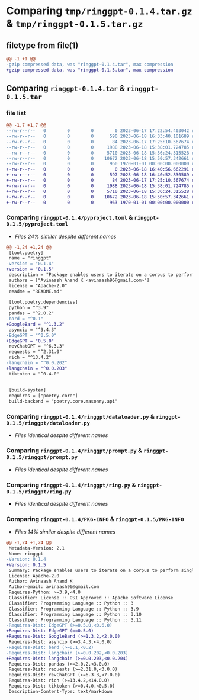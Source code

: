 # Comparing `tmp/ringgpt-0.1.4.tar.gz` & `tmp/ringgpt-0.1.5.tar.gz`

## filetype from file(1)

```diff
@@ -1 +1 @@
-gzip compressed data, was "ringgpt-0.1.4.tar", max compression
+gzip compressed data, was "ringgpt-0.1.5.tar", max compression
```

## Comparing `ringgpt-0.1.4.tar` & `ringgpt-0.1.5.tar`

### file list

```diff
@@ -1,7 +1,7 @@
--rw-r--r--   0        0        0        0 2023-06-17 17:22:54.403042 ringgpt-0.1.4/README.md
--rw-r--r--   0        0        0      590 2023-06-18 16:33:40.101689 ringgpt-0.1.4/pyproject.toml
--rw-r--r--   0        0        0       84 2023-06-17 17:25:10.567674 ringgpt-0.1.4/ringgpt/__init__.py
--rw-r--r--   0        0        0     1988 2023-06-18 15:38:01.724785 ringgpt-0.1.4/ringgpt/dataloader.py
--rw-r--r--   0        0        0     5710 2023-06-18 15:36:24.315528 ringgpt-0.1.4/ringgpt/prompt.py
--rw-r--r--   0        0        0    10672 2023-06-18 15:50:57.342661 ringgpt-0.1.4/ringgpt/ring.py
--rw-r--r--   0        0        0      960 1970-01-01 00:00:00.000000 ringgpt-0.1.4/PKG-INFO
+-rw-r--r--   0        0        0        0 2023-06-18 16:40:56.662291 ringgpt-0.1.5/README.md
+-rw-r--r--   0        0        0      597 2023-06-18 16:40:52.830589 ringgpt-0.1.5/pyproject.toml
+-rw-r--r--   0        0        0       84 2023-06-17 17:25:10.567674 ringgpt-0.1.5/ringgpt/__init__.py
+-rw-r--r--   0        0        0     1988 2023-06-18 15:38:01.724785 ringgpt-0.1.5/ringgpt/dataloader.py
+-rw-r--r--   0        0        0     5710 2023-06-18 15:36:24.315528 ringgpt-0.1.5/ringgpt/prompt.py
+-rw-r--r--   0        0        0    10672 2023-06-18 15:50:57.342661 ringgpt-0.1.5/ringgpt/ring.py
+-rw-r--r--   0        0        0      963 1970-01-01 00:00:00.000000 ringgpt-0.1.5/PKG-INFO
```

### Comparing `ringgpt-0.1.4/pyproject.toml` & `ringgpt-0.1.5/pyproject.toml`

 * *Files 24% similar despite different names*

```diff
@@ -1,24 +1,24 @@
 [tool.poetry]
 name = "ringgpt"
-version = "0.1.4"
+version = "0.1.5"
 description = "Package enables users to iterate on a corpus to perform single shot completion tasks leveraging GPT-3.5, Bard and Bing Chat"
 authors = ["Avinaash Anand K <avinaash96@gmail.com>"]
 license = "Apache-2.0"
 readme = "README.md"
 
 [tool.poetry.dependencies]
 python = "^3.9"
 pandas = "^2.0.2"
-bard = "^0.1"
+GoogleBard = "^1.3.2"
 asyncio = "^3.4.3"
-EdgeGPT = "^0.5.0"
+EdgeGPT = "0.5.0"
 revChatGPT = "^6.3.3"
 requests = "^2.31.0"
 rich = "^13.4.2"
-langchain = "^0.0.202"
+langchain = "^0.0.203"
 tiktoken = "^0.4.0"
 
 
 [build-system]
 requires = ["poetry-core"]
 build-backend = "poetry.core.masonry.api"
```

### Comparing `ringgpt-0.1.4/ringgpt/dataloader.py` & `ringgpt-0.1.5/ringgpt/dataloader.py`

 * *Files identical despite different names*

### Comparing `ringgpt-0.1.4/ringgpt/prompt.py` & `ringgpt-0.1.5/ringgpt/prompt.py`

 * *Files identical despite different names*

### Comparing `ringgpt-0.1.4/ringgpt/ring.py` & `ringgpt-0.1.5/ringgpt/ring.py`

 * *Files identical despite different names*

### Comparing `ringgpt-0.1.4/PKG-INFO` & `ringgpt-0.1.5/PKG-INFO`

 * *Files 14% similar despite different names*

```diff
@@ -1,24 +1,24 @@
 Metadata-Version: 2.1
 Name: ringgpt
-Version: 0.1.4
+Version: 0.1.5
 Summary: Package enables users to iterate on a corpus to perform single shot completion tasks leveraging GPT-3.5, Bard and Bing Chat
 License: Apache-2.0
 Author: Avinaash Anand K
 Author-email: avinaash96@gmail.com
 Requires-Python: >=3.9,<4.0
 Classifier: License :: OSI Approved :: Apache Software License
 Classifier: Programming Language :: Python :: 3
 Classifier: Programming Language :: Python :: 3.9
 Classifier: Programming Language :: Python :: 3.10
 Classifier: Programming Language :: Python :: 3.11
-Requires-Dist: EdgeGPT (>=0.5.0,<0.6.0)
+Requires-Dist: EdgeGPT (==0.5.0)
+Requires-Dist: GoogleBard (>=1.3.2,<2.0.0)
 Requires-Dist: asyncio (>=3.4.3,<4.0.0)
-Requires-Dist: bard (>=0.1,<0.2)
-Requires-Dist: langchain (>=0.0.202,<0.0.203)
+Requires-Dist: langchain (>=0.0.203,<0.0.204)
 Requires-Dist: pandas (>=2.0.2,<3.0.0)
 Requires-Dist: requests (>=2.31.0,<3.0.0)
 Requires-Dist: revChatGPT (>=6.3.3,<7.0.0)
 Requires-Dist: rich (>=13.4.2,<14.0.0)
 Requires-Dist: tiktoken (>=0.4.0,<0.5.0)
 Description-Content-Type: text/markdown
```

